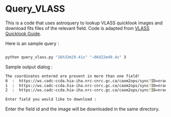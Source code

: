 # Query_VLASS
This is a code that uses astroquery to lookup VLASS quicklook images and download fits files of the relevant field. Code is adapted from [VLASS Quicklook Guide](https://science.nrao.edu/vlass/data-access/vlass-epoch-1-quick-look-users-guide). 

Here is an sample query : 
```bash

python query_vlass.py "16h33m29.41s" "−06d22m49.4s" 3

```

Sample output dialog :
```bash
The coordinates entered are present in more than one field!
0  :  https://ws.cadc-ccda.hia-iha.nrc-cnrc.gc.ca/caom2ops/sync?ID=nrao%3AVLASS%2FVLASS2.2.ql.T09t25.J163411-063000.10.2048.v1.I.iter1.image.pbcor.tt0.subim.fits&POS=CIRCLE+248.37254851836005+-6.380384681929677+0.05
1  :  https://ws.cadc-ccda.hia-iha.nrc-cnrc.gc.ca/caom2ops/sync?ID=nrao%3AVLASS%2FVLASS1.2.ql.T09t25.J163411-063000.10.2048.v1.I.iter1.image.pbcor.tt0.subim.fits&POS=CIRCLE+248.37254851836005+-6.380384681929677+0.05
2  :  https://ws.cadc-ccda.hia-iha.nrc-cnrc.gc.ca/caom2ops/sync?ID=nrao%3AVLASS%2FVLASS3.2.ql.T09t25.J163411-063000.10.2048.v1.I.iter1.image.pbcor.tt0.subim.fits&POS=CIRCLE+248.37254851836005+-6.380384681929677+0.05

Enter field you would like to download :

```

Enter the field id and the image will be downloaded in the same directory. 
